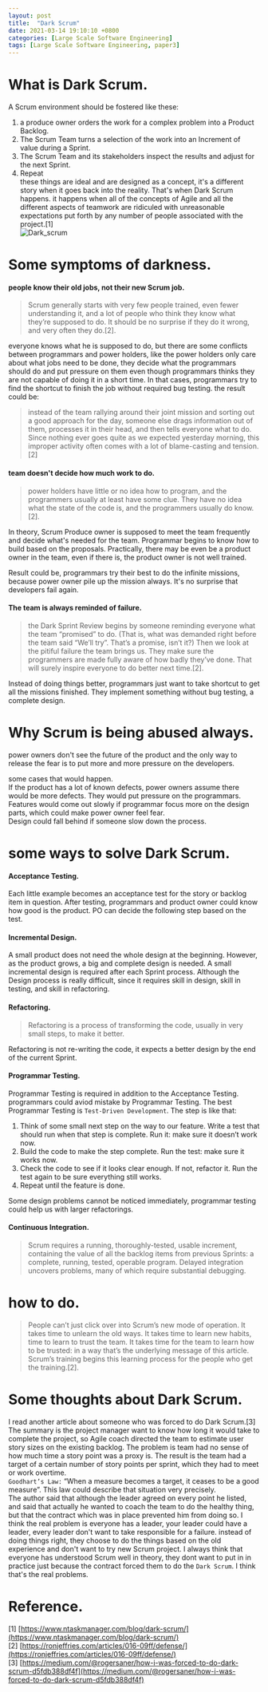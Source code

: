 ```yaml
---
layout: post
title:  "Dark Scrum"
date: 2021-03-14 19:10:10 +0800
categories: [Large Scale Software Engineering]
tags: [Large Scale Software Engineering, paper3]
---
```


# What is Dark Scrum.  
A Scrum environment should be fostered like these: 
1. a produce owner orders the work for a complex problem into a Product Backlog.  
2. The Scrum Team turns a selection of the work into an Increment of value during a Sprint.  
3. The Scrum Team and its stakeholders inspect the results and adjust for the next Sprint.  
4. Repeat  
these things are ideal and are designed as a concept, it's a different story when it goes back into the reality. That's when Dark Scrum happens. it happens when all of the concepts of Agile and all the different aspects of teamwork are ridiculed with unreasonable expectations put forth by any number of people associated with the project.[1]  
![Dark_scrum](https://raw.githubusercontent.com/cheng1621/HelloMike.github.io/master/assets/img/sample/dark_scrum.png)  
# Some symptoms of darkness. 
#### people know their old jobs, not their new Scrum job.
> Scrum generally starts with very few people trained, even fewer understanding it, and a lot of people who think they know what they’re supposed to do. It should be no surprise if they do it wrong, and very often they do.[2].  

everyone knows what he is supposed to do, but there are some conflicts between programmars and power holders, like the power holders only care about what jobs need to be done, they decide what the programmars should do and put pressure on them even though programmars thinks they are not capable of doing it in a short time. In that cases, programmars try to find the shortcut to finish the job without required bug testing. the result could be:  

> instead of the team rallying around their joint mission and sorting out a good approach for the day, someone else drags information out of them, processes it in their head, and then tells everyone what to do. Since nothing ever goes quite as we expected yesterday morning, this improper activity often comes with a lot of blame-casting and tension.[2]

#### team doesn't decide how much work to do.
> power holders have little or no idea how to program, and the programmers usually at least have some clue. They have no idea what the state of the code is, and the programmers usually do know.[2].  

In theory, Scrum Produce owner is supposed to meet the team frequently and decide what's needed for the team. Programmar begins to know how to build based on the proposals. Practically, there may be even be a product owner in the team, even if there is, the product owner is not well trained.  

Result could be, programmars try their best to do the infinite missions, because power owner pile up the mission always. It's no surprise that developers fail again.  

#### The team is always reminded of failure. 
> the Dark Sprint Review begins by someone reminding everyone what the team “promised” to do. (That is, what was demanded right before the team said “We’ll try”. That’s a promise, isn’t it?) Then we look at the pitiful failure the team brings us. They make sure the programmers are made fully aware of how badly they’ve done. That will surely inspire everyone to do better next time.[2].  

Instead of doing things better, programmars just want to take shortcut to get all the missions finished. They implement something without bug testing, a complete design.  

# Why Scrum is being abused always.
power owners don't see the future of the product and the only way to release the fear is to put more and more pressure on the developers.  

some cases that would happen.  
If the product has a lot of known defects, power owners assume there would be more defects. They would put pressure on the programmars.  
Features would come out slowly if programmar focus more on the design parts, which could make power owner feel fear.  
Design could fall behind if someone slow down the process.  


# some ways to solve Dark Scrum.  

#### Acceptance Testing. 
Each little example becomes an acceptance test for the story or backlog item in question. After testing, programmars and product owner could know how good is the product. PO can decide the following step based on the test.  

#### Incremental Design. 
A small product does not need the whole design at the beginning. However, as the product grows, a big and complete design is needed. A small incremental design is required after each Sprint process. Although the Design process is really difficult, since it requires skill in design, skill in testing, and skill in refactoring.  

#### Refactoring. 
> Refactoring is a process of transforming the code, usually in very small steps, to make it better.  

Refactoring is not re-writing the code, it expects a better design by the end of the current Sprint.  

#### Programmar Testing. 
Programmar Testing is required in addition to the Acceptance Testing. programmars could aviod mistake by Programmar Testing. The best Programmar Testing is `Test-Driven Development`. The step is like that:
1. Think of some small next step on the way to our feature. Write a test that should run when that step is complete. Run it: make sure it doesn’t work now.  
2. Build the code to make the step complete. Run the test: make sure it works now.  
3. Check the code to see if it looks clear enough. If not, refactor it. Run the test again to be sure everything still works.  
4. Repeat until the feature is done.  

Some design problems cannot be noticed immediately, programmar testing could help us with larger refactorings.  

#### Continuous Integration. 
> Scrum requires a running, thoroughly-tested, usable increment, containing the value of all the backlog items from previous Sprints: a complete, running, tested, operable program. Delayed integration uncovers problems, many of which require substantial debugging.  


# how to do.
> People can’t just click over into Scrum’s new mode of operation. It takes time to unlearn the old ways. It takes time to learn new habits, time to learn to trust the team. It takes time for the team to learn how to be trusted: in a way that’s the underlying message of this article. Scrum’s training begins this learning process for the people who get the training.[2].  

# Some thoughts about Dark Scrum. 
I read another article about someone who was forced to do Dark Scrum.[3]
The summary is the project manager want to know how long it would take to complete the project, so Agile coach directed the team to estimate user story sizes on the existing backlog. The problem is team had no sense of how much time a story point was a proxy is. The result is the team had a target of a certain number of story points per sprint, which they had to meet or work overtime.  
`Goodhart’s Law:` “When a measure becomes a target, it ceases to be a good measure”. This law could describe that situation very precisely.  
The author said that although the leader agreed on every point he listed, and said that actually he wanted to coach the team to do the healthy thing, but that the contract which was in place prevented him from doing so. I think the real problem is everyone has a leader, your leader could have a leader, every leader don't want to take responsible for a failure. instead of doing things right, they choose to do the things based on the old experience and don't want to try new Scrum project. I always think that everyone has understood Scrum well in theory, they dont want to put in in practice just because the contract forced them to do the `Dark Scrum`. I think that's the real problems.  

# Reference.
[1] [https://www.ntaskmanager.com/blog/dark-scrum/](https://www.ntaskmanager.com/blog/dark-scrum/)  
[2] [https://ronjeffries.com/articles/016-09ff/defense/](https://ronjeffries.com/articles/016-09ff/defense/)  
[3] [https://medium.com/@rogersaner/how-i-was-forced-to-do-dark-scrum-d5fdb388df4f](https://medium.com/@rogersaner/how-i-was-forced-to-do-dark-scrum-d5fdb388df4f)  
